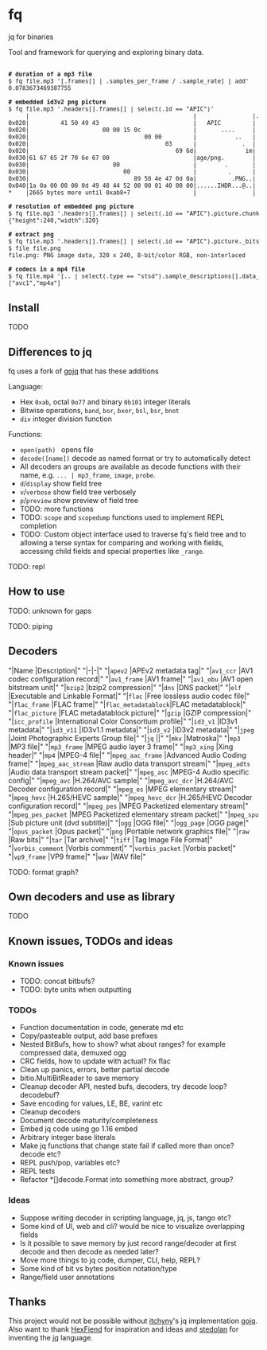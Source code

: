 # fq

jq for binaries

Tool and framework for querying and exploring binary data.

##

<sub>
<pre sh>
<b># duration of a mp3 file</b> 
$ fq file.mp3 '[.frames[] | .samples_per_frame / .sample_rate] | add' 
0.0783673469387755
 
<b># embedded id3v2 png picture</b> 
$ fq file.mp3 '.headers[].frames[] | select(.id == "APIC")' 
     |                                               |                |.headers[0].frames[1]:
0x020|         41 50 49 43                           |   APIC         |  id: "APIC" (Attached picture)
0x020|                     00 00 15 0c               |       ....     |  size: 2700
0x020|                                 00 00         |           ..   | -flags:
0x020|                                       03      |             .  |  text_encoding: UTF-8 (3)
0x020|                                          69 6d|              im|  mime_type: "image/png"
0x030|61 67 65 2f 70 6e 67 00                        |age/png.        |
0x030|                        00                     |        .       |  picture_type: 0
0x030|                           00                  |         .      |  description: ""
0x030|                              89 50 4e 47 0d 0a|          .PNG..| -picture: png
0x040|1a 0a 00 00 00 0d 49 48 44 52 00 00 01 40 00 00|......IHDR...@..|
*    |2665 bytes more until 0xab8+7                  |                |
 
<b># resolution of embedded png picture</b> 
$ fq file.mp3 '.headers[].frames[] | select(.id == "APIC").picture.chunks[] | select(.type == "IHDR") | {width, height}' 
{"height":240,"width":320}
 
<b># extract png</b> 
$ fq file.mp3 '.headers[].frames[] | select(.id == "APIC").picture._bits' > file.png 
$ file file.png 
file.png: PNG image data, 320 x 240, 8-bit/color RGB, non-interlaced
 
<b># codecs in a mp4 file</b> 
$ fq file.mp4 '[.. | select(.type == "stsd").sample_descriptions[].data_format]' 
["avc1","mp4a"]
</pre>
</sub>

## Install

TODO

## Differences to jq

fq uses a fork of [gojq](https://github.com/itchyny/gojq) that has these additions

Language:

- Hex `0xab`, octal `0o77` and binary `0b101` integer literals
- Bitwise operations, `band`, `bor`, `bxor`, `bsl`, `bsr`, `bnot`
- `div` integer division function

Functions:

- `open(path) ` opens file
- `decode([name])` decode as named format or try to automatically detect
- All decoders an groups are available as decode functions with their name, e.g. `... | mp3_frame`, `image`, `probe`.
- `d`/`display` show field tree
- `v`/`verbose` show field tree verbosely
- `p`/`preview` show preview of field tree
- TODO: more functions
- TODO: `scope` and `scopedump` functions used to implement REPL completion
- TODO: Custom object interface used to traverse fq's field tree and to allowing a terse
syntax for comparing and working with fields, accessing child fields and special properties like `_range`.

TODO: repl

## How to use

TODO: unknown for gaps

TODO: piping

## Decoders

[./decoders_markdown.jq]: sh-start

"|Name               |Description|"
"|-|-|"
"|`apev2`            |APEv2 metadata tag|"
"|`av1_ccr`          |AV1 codec configuration record|"
"|`av1_frame`        |AV1 frame|"
"|`av1_obu`          |AV1 open bitstream unit|"
"|`bzip2`            |bzip2 compression|"
"|`dns`              |DNS packet|"
"|`elf`              |Executable and Linkable Format|"
"|`flac`             |Free lossless audio codec file|"
"|`flac_frame`       |FLAC frame|"
"|`flac_metadatablock`|FLAC metadatablock|"
"|`flac_picture`     |FLAC metadatablock picture|"
"|`gzip`             |GZIP compression|"
"|`icc_profile`      |International Color Consortium profile|"
"|`id3_v1`           |ID3v1 metadata|"
"|`id3_v11`          |ID3v1.1 metadata|"
"|`id3_v2`           |ID3v2 metadata|"
"|`jpeg`             |Joint Photographic Experts Group file|"
"|`jq`               ||"
"|`mkv`              |Matroska|"
"|`mp3`              |MP3 file|"
"|`mp3_frame`        |MPEG audio layer 3 frame|"
"|`mp3_xing`         |Xing header|"
"|`mp4`              |MPEG-4 file|"
"|`mpeg_aac_frame`   |Advanced Audio Coding frame|"
"|`mpeg_aac_stream`  |Raw audio data transport stream|"
"|`mpeg_adts`        |Audio data transport stream packet|"
"|`mpeg_asc`         |MPEG-4 Audio specific config|"
"|`mpeg_avc`         |H.264/AVC sample|"
"|`mpeg_avc_dcr`     |H.264/AVC Decoder configuration record|"
"|`mpeg_es`          |MPEG elementary stream|"
"|`mpeg_hevc`        |H.265/HEVC sample|"
"|`mpeg_hevc_dcr`    |H.265/HEVC Decoder configuration record|"
"|`mpeg_pes`         |MPEG Packetized elementary stream|"
"|`mpeg_pes_packet`  |MPEG Packetized elementary stream packet|"
"|`mpeg_spu`         |Sub picture unit (dvd subtitle)|"
"|`ogg`              |OGG file|"
"|`ogg_page`         |OGG page|"
"|`opus_packet`      |Opus packet|"
"|`png`              |Portable network graphics file|"
"|`raw`              |Raw bits|"
"|`tar`              |Tar archive|"
"|`tiff`             |Tag Image File Format|"
"|`vorbis_comment`   |Vorbis comment|"
"|`vorbis_packet`    |Vorbis packet|"
"|`vp9_frame`        |VP9 frame|"
"|`wav`              |WAV file|"

[#]: sh-end

TODO: format graph?

## Own decoders and use as library

TODO

## Known issues, TODOs and ideas

### Known issues

- TODO: concat bitbufs?
- TODO: byte units when outputting

### TODOs

- Function documentation in code, generate md etc
- Copy/pasteable output, add base prefixes
- Nested BitBufs, how to show? what about ranges? for example compressed data, demuxed ogg
- CRC fields, how to update with actual? fix flac
- Clean up panics, errors, better partial decode
- bitio.MultiBitReader to save memory
- Cleanup decoder API, nested bufs, decoders, try decode loop? decodebuf?
- Save encoding for values, LE, BE, varint etc
- Cleanup decoders
- Document decode maturity/completeness
- Embed jq code using go 1.16 embed
- Arbitrary integer base literals
- Make jq functions that change state fail if called more than once? decode etc?
- REPL push/pop, variables etc?
- REPL tests
- Refactor *[]decode.Format into something more abstract, group?

### Ideas

- Suppose writing decoder in scripting language, jq, js, tango etc?
- Some kind of UI, web and cli? would be nice to visualize overlapping fields
- Is it possible to save memory by just record range/decoder at first decode and
then decode as needed later?
- Move more things to jq code, dumper, CLI, help, REPL?
- Some kind of bit vs bytes position notation/type
- Range/field user annotations

## Thanks

This project would not be possible without [itchyny](https://github.com/itchyny)'s
jq implementation [gojq](https://github.com/itchyny/gojq). Also want to thank
[HexFiend](https://github.com/HexFiend/HexFiend) for inspiration and ideas and
[stedolan](https://github.com/stedolan) for inventing the [jq](https://github.com/stedolan/jq)
language.

